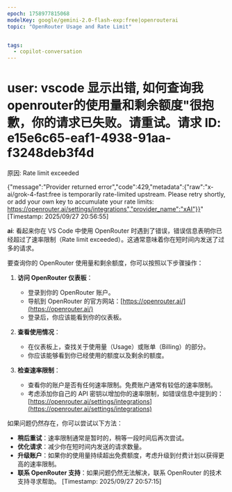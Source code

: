 ```yaml
---
epoch: 1758977815068
modelKey: google/gemini-2.0-flash-exp:free|openrouterai
topic: "OpenRouter Usage and Rate Limit"


tags:
  - copilot-conversation
---
```


# **user**: vscode 显示出错, 如何查询我openrouter的使用量和剩余额度"很抱歉，你的请求已失败。请重试。请求 ID: e15e6c65-eaf1-4938-91aa-f3248deb3f4d

原因: Rate limit exceeded

{"message":"Provider returned error","code":429,"metadata":{"raw":"x-ai/grok-4-fast:free is temporarily rate-limited upstream. Please retry shortly, or add your own key to accumulate your rate limits: https://openrouter.ai/settings/integrations","provider_name":"xAI"}}"
[Timestamp: 2025/09/27 20:56:55]

**ai**: 看起来你在 VS Code 中使用 OpenRouter 时遇到了错误，错误信息表明你已经超过了速率限制（Rate limit exceeded）。这通常意味着你在短时间内发送了过多的请求。

要查询你的 OpenRouter 使用量和剩余额度，你可以按照以下步骤操作：

1.  **访问 OpenRouter 仪表板**：
    *   登录到你的 OpenRouter 账户。
    *   导航到 OpenRouter 的官方网站：[https://openrouter.ai/](https://openrouter.ai/)
    *   登录后，你应该能看到你的仪表板。

2.  **查看使用情况**：
    *   在仪表板上，查找关于使用量（Usage）或账单（Billing）的部分。
    *   你应该能够看到你已经使用的额度以及剩余的额度。

3.  **检查速率限制**：
    *   查看你的账户是否有任何速率限制。免费账户通常有较低的速率限制。
    *   考虑添加你自己的 API 密钥以增加你的速率限制，如错误信息中提到的：[https://openrouter.ai/settings/integrations](https://openrouter.ai/settings/integrations)

如果问题仍然存在，你可以尝试以下方法：

*   **稍后重试**：速率限制通常是暂时的，稍等一段时间后再次尝试。
*   **优化请求**：减少你在短时间内发送的请求数量。
*   **升级账户**：如果你的使用量持续超出免费额度，考虑升级到付费计划以获得更高的速率限制。
*   **联系 OpenRouter 支持**：如果问题仍然无法解决，联系 OpenRouter 的技术支持寻求帮助。
[Timestamp: 2025/09/27 20:57:15]